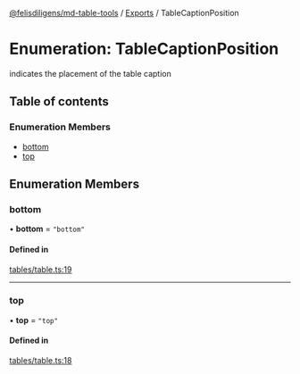 [@felisdiligens/md-table-tools](../README.md) / [Exports](../modules.md) / TableCaptionPosition

# Enumeration: TableCaptionPosition

indicates the placement of the table caption

## Table of contents

### Enumeration Members

- [bottom](TableCaptionPosition.md#bottom)
- [top](TableCaptionPosition.md#top)

## Enumeration Members

### bottom

• **bottom** = ``"bottom"``

#### Defined in

[tables/table.ts:19](https://github.com/FelisDiligens/md-table-tools/blob/1e1bcfc/src/tables/table.ts#L19)

___

### top

• **top** = ``"top"``

#### Defined in

[tables/table.ts:18](https://github.com/FelisDiligens/md-table-tools/blob/1e1bcfc/src/tables/table.ts#L18)
